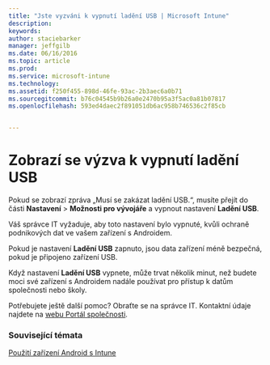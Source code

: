 ```yaml
---
title: "Jste vyzváni k vypnutí ladění USB | Microsoft Intune"
description: 
keywords: 
author: staciebarker
manager: jeffgilb
ms.date: 06/16/2016
ms.topic: article
ms.prod: 
ms.service: microsoft-intune
ms.technology: 
ms.assetid: f250f455-898d-46fe-93ac-2b3aec6a0b71
ms.sourcegitcommit: b76c04545b9b26a0e2470b95a3f5ac0a81b07817
ms.openlocfilehash: 593ed4daec2f891051db6ac958b746536c2f85cb


---
```


# Zobrazí se výzva k vypnutí ladění USB

Pokud se zobrazí zpráva „Musí se zakázat ladění USB.“, musíte přejít do části **Nastavení** > **Možnosti pro vývojáře** a vypnout nastavení **Ladění USB**. 

Váš správce IT vyžaduje, aby toto nastavení bylo vypnuté, kvůli ochraně podnikových dat ve vašem zařízení s Androidem. 

Pokud je nastavení **Ladění USB** zapnuto, jsou data zařízení méně bezpečná, pokud je připojeno zařízení USB.

Když nastavení **Ladění USB** vypnete, může trvat několik minut, než budete moci své zařízení s Androidem nadále používat pro přístup k datům společnosti nebo školy.

Potřebujete ještě další pomoc? Obraťte se na správce IT. Kontaktní údaje najdete na [webu Portál společnosti](http://portal.manage.microsoft.com).

### Související témata
[Použití zařízení Android s Intune](using-your-android-device-with-intune.md)



<!--HONumber=Jul16_HO2-->


